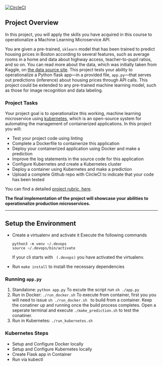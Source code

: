 [![CircleCI](https://circleci.com/gh/cvonderh/ml-service.svg?style=svg)](https://circleci.com/gh/cvonderh/ml-service)

## Project Overview

In this project, you will apply the skills you have acquired in this course to operationalize a Machine Learning Microservice API. 

You are given a pre-trained, `sklearn` model that has been trained to predict housing prices in Boston according to several features, such as average rooms in a home and data about highway access, teacher-to-pupil ratios, and so on. You can read more about the data, which was initially taken from Kaggle, on [the data source site](https://www.kaggle.com/c/boston-housing). This project tests your ability to operationalize a Python flask app—in a provided file, `app.py`—that serves out predictions (inference) about housing prices through API calls. This project could be extended to any pre-trained machine learning model, such as those for image recognition and data labeling.

### Project Tasks

Your project goal is to operationalize this working, machine learning microservice using [kubernetes](https://kubernetes.io/), which is an open-source system for automating the management of containerized applications. In this project you will:
* Test your project code using linting
* Complete a Dockerfile to containerize this application
* Deploy your containerized application using Docker and make a prediction
* Improve the log statements in the source code for this application
* Configure Kubernetes and create a Kubernetes cluster
* Deploy a container using Kubernetes and make a prediction
* Upload a complete Github repo with CircleCI to indicate that your code has been tested

You can find a detailed [project rubric, here](https://review.udacity.com/#!/rubrics/2576/view).

**The final implementation of the project will showcase your abilities to operationalize production microservices.**

---

## Setup the Environment

* Create a virtualenv and activate it
  Execute the following commands
  
  ```
  python3 -m venv ~/.devops
  source ~/.devops/bin/activate
  ```
  If your cli starts with ``` (.devops)``` you have activated the virtualenv.
  
  
* Run `make install` to install the necessary dependencies

### Running `app.py`

1. Standalone:  `python app.py`
   To excute the script run ``` sh ./app.py  ```
2. Run in Docker:  `./run_docker.sh`
    To execute from container, first you you will need to issue ```sh ./run_docker.sh ``` to build from a container.  Keep the     conatiner up and running once the build process completes.  Open a seperate terminal and execute ``` ./make_prediction.sh ``` to test the conatiner.
3. Run in Kubernetes:  `./run_kubernetes.sh`

### Kubernetes Steps

* Setup and Configure Docker locally
* Setup and Configure Kubernetes locally
* Create Flask app in Container
* Run via kubectl
